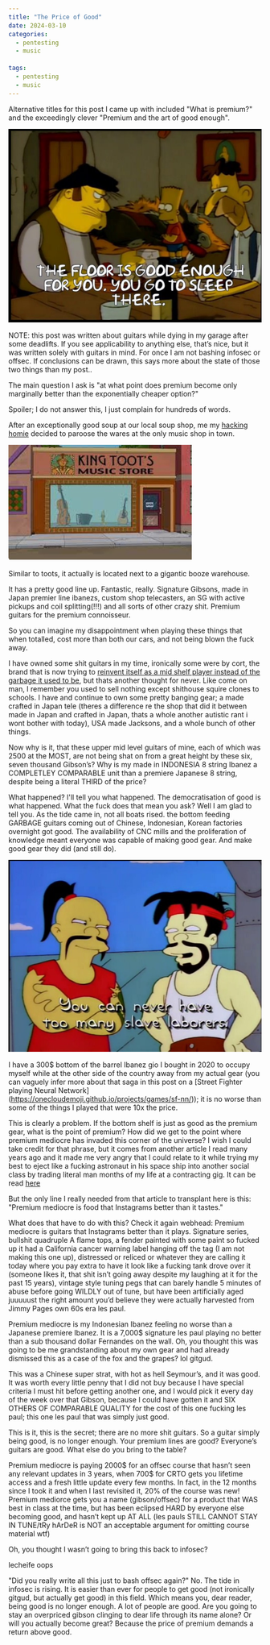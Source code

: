 ```yaml
---
title: "The Price of Good"
date: 2024-03-10
categories:
  - pentesting
  - music
  
tags:
  - pentesting
  - music
---
```


Alternative titles for this post I came up with included  "What is premium?" and the exceedingly clever "Premium and the art of good enough".

![goodenough](/assets/images/good/good.jpg)

NOTE: this post was written about guitars while dying in my garage after some deadlifts. If you see applicability to anything else, that’s nice, but it was written solely with guitars in mind. For once I am not bashing infosec or offsec. If conclusions can be drawn, this says more about the state of those two things than my post..

The main question I ask is "at what point does premium become only marginally better than the exponentially cheaper option?"

Spoiler; I do not answer this, I just complain for hundreds of words.

After an exceptionally good soup at our local soup shop, me my [hacking homie](https://kymb0.github.io/) decided to paroose the wares at the only music shop in town.

![toot](/assets/images/good/music.jpg)

Similar to toots, it actually is located next to a gigantic booze warehouse.

It has a pretty good line up. Fantastic, really. Signature Gibsons, made in Japan premier  line ibanezs, custom shop telecasters, an SG with active pickups and coil splitting(!!!) and all sorts of other crazy shit. Premium guitars for the premium connoisseur.

So you can imagine my disappointment when playing these things that when totalled, cost more than both our cars, and not being blown the fuck away.

I have owned some shit guitars in my time, ironically some were by cort, the brand that is now trying to [reinvent itself as a mid shelf player instead of the garbage it used to be](https://www.cortguitars.com/product/item.php?it_id=1254), but thats another thought for never. Like come on man, I remember you used to sell nothing except shithouse squire clones to schools. I have and continue to own some pretty banging gear; a made crafted in Japan tele (theres a difference re the shop that did it between made in Japan and crafted in Japan, thats a whole another autistic rant i wont bother with today), USA made Jacksons, and a whole bunch of other things.

Now why is it, that these upper mid level guitars of mine, each of which was 2500 at the MOST, are not being shat on from a great height by these six, seven thousand Gibson’s? Why is my made in INDONESIA 8 string Ibanez a COMPLETLEY COMPARABLE unit than a premiere Japanese 8 string, despite being a literal THIRD of the price?  

What happened? I'll tell you what happened. The democratisation of good is what happened. What the fuck does that mean you ask? Well I am glad to tell you. As the tide came in, not all boats rised. the bottom feeding GARBAGE guitars coming out of Chinese, Indonesian, Korean factories overnight got good. The availability of CNC mills and the proliferation of knowledge meant everyone was capable of making good gear. And make good gear they did (and still do).

![slave](/assets/images/good/slave.jpg)

I have a 300$ bottom of the barrel Ibanez gio I bought in 2020 to occupy myself while at the other side of the country away from my actual gear (you can vaguely infer more about that saga in this post on a [Street Fighter playing Neural Network] (https://onecloudemoji.github.io/projects/games/sf-nn/)); it is no worse than some of the things I played that were 10x the price. 

This is clearly a problem. If the bottom shelf is just as good as the premium gear, what is the point of premium? How did we get to the point where premium mediocre has invaded this corner of the universe? I wish I could take credit for that phrase, but it comes from another article I read many years ago and it made me very angry that I could relate to it while trying my best to eject like a fucking astronaut in his space ship into another social class by trading literal man months of my life at a contracting gig. It can be read [here](https://www.ribbonfarm.com/2017/08/17/the-premium-mediocre-life-of-maya-millennial/)

But the only line I really needed from that article to transplant here is this: "Premium mediocre is food that Instagrams better than it tastes."

What does that have to do with this? Check it again webhead: Premium mediocre is guitars that Instagrams better than it plays. Signature series, bullshit quadruple A flame tops, a fender painted with some paint so fucked up it had a California cancer warning label hanging off the tag (I am not making this one up), distressed or reliced or whatever they are calling it today where you pay extra to have it look like a fucking tank drove over it (someone likes it, that shit isn’t going away despite my laughing at it for the past 15 years), vintage style tuning pegs that can barely handle 5 minutes of abuse before going WILDLY out of tune, but have been artificially aged juuuuust the right amount you’d believe they were actually harvested from Jimmy Pages own 60s era les paul.

Premium mediocre is my Indonesian Ibanez feeling no worse than a Japanese premiere Ibanez. It is a 7,000$ signature les paul playing no better than a sub thousand dollar Fernandes on the wall. Oh, you thought this was going to be me grandstanding about my own gear and had already dismissed this as a case of the fox and the grapes? lol gitgud. 

This was a Chinese super strat, with hot as hell Seymour’s, and it was good. It was worth every little penny that I did not buy because I have special criteria I must hit before getting another one, and I would pick it every day of the week over that Gibson, because I could have gotten it and SIX OTHERS OF COMPARABLE QUALITY for the cost of this one fucking les paul; this one les paul that was simply just good. 

This is it, this is the secret; there are no more shit guitars. So a guitar simply being good, is no longer enough. Your premium lines are good? Everyone’s guitars are good. What else do you bring to the table?

Premium mediocre is paying 2000$ for an offsec course that hasn’t seen any relevant updates in 3 years, when 700$ for CRTO gets you lifetime access and a fresh little update every few months. In fact, in the 12 months since I took it and when I last revisited it, 20% of the course was new! Premium mediorce gets you a name (gibson/offsec) for a product that WAS best in class at the time, but has been eclipsed HARD by everyone else becoming good, and hasn’t kept up AT ALL (les pauls STILL CANNOT STAY IN TUNE/tRy hArDeR is NOT an acceptable argument for omitting course material wtf)

Oh, you thought I wasn’t going to bring this back to infosec? 

lecheife oops

"Did you really write all this just to bash offsec again?" No. The tide in infosec is rising. It is easier than ever for people to get good (not ironically gitgud, but actually get good) in this field. Which means you, dear reader, being good is no longer enough. A lot of people are good. Are you going to stay an overpriced gibson clinging to dear life through its name alone? Or will you actually become great? Because the price of premium demands a return above good.





